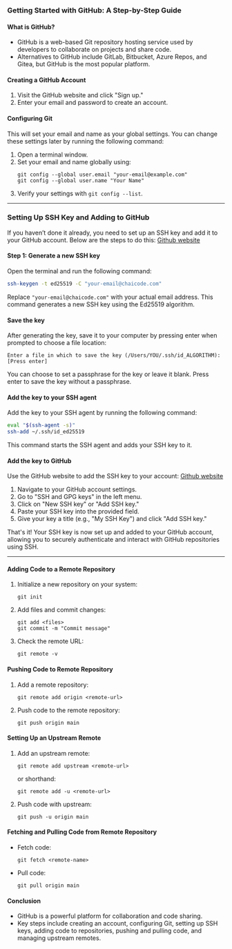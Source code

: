 ### Getting Started with GitHub: A Step-by-Step Guide

#### What is GitHub?
- GitHub is a web-based Git repository hosting service used by developers to collaborate on projects and share code.
- Alternatives to GitHub include GitLab, Bitbucket, Azure Repos, and Gitea, but GitHub is the most popular platform.

#### Creating a GitHub Account
1. Visit the GitHub website and click "Sign up."
2. Enter your email and password to create an account.

#### Configuring Git
This will set your email and name as your global settings. You can change these settings later by running the following command:
1. Open a terminal window.
2. Set your email and name globally using:
   ```
   git config --global user.email "your-email@example.com"
   git config --global user.name "Your Name"
   ```
3. Verify your settings with `git config --list`.


---

### Setting Up SSH Key and Adding to GitHub

If you haven’t done it already, you need to set up an SSH key and add it to your GitHub account. Below are the steps to do this:
[Github website](https://docs.github.com/en/authentication/connecting-to-github-with-ssh/generating-a-new-ssh-key-and-adding-it-to-the-ssh-agent)

#### Step 1: Generate a new SSH key

Open the terminal and run the following command:

```bash
ssh-keygen -t ed25519 -C "your-email@chaicode.com"
```

Replace `"your-email@chaicode.com"` with your actual email address. This command generates a new SSH key using the Ed25519 algorithm.

#### Save the key

After generating the key, save it to your computer by pressing enter when prompted to choose a file location:

```
Enter a file in which to save the key (/Users/YOU/.ssh/id_ALGORITHM): [Press enter]
```

You can choose to set a passphrase for the key or leave it blank. Press enter to save the key without a passphrase.

#### Add the key to your SSH agent

Add the key to your SSH agent by running the following command:

```bash
eval "$(ssh-agent -s)"
ssh-add ~/.ssh/id_ed25519
```

This command starts the SSH agent and adds your SSH key to it.

#### Add the key to GitHub

Use the GitHub website to add the SSH key to your account:
[Github website](https://docs.github.com/en/authentication/connecting-to-github-with-ssh/adding-a-new-ssh-key-to-your-github-account?tool=webui)

1. Navigate to your GitHub account settings.
2. Go to "SSH and GPG keys" in the left menu.
3. Click on "New SSH key" or "Add SSH key."
4. Paste your SSH key into the provided field.
5. Give your key a title (e.g., "My SSH Key") and click "Add SSH key."

That's it! Your SSH key is now set up and added to your GitHub account, allowing you to securely authenticate and interact with GitHub repositories using SSH.

---

#### Adding Code to a Remote Repository
1. Initialize a new repository on your system:
   ```
   git init
   ```
2. Add files and commit changes:
   ```
   git add <files>
   git commit -m "Commit message"
   ```
3. Check the remote URL:
   ```
   git remote -v
   ```

#### Pushing Code to Remote Repository
1. Add a remote repository:
   ```
   git remote add origin <remote-url>
   ```
2. Push code to the remote repository:
   ```
   git push origin main
   ```

#### Setting Up an Upstream Remote
1. Add an upstream remote:
   ```
   git remote add upstream <remote-url>
   ```
   or shorthand:
   ```
   git remote add -u <remote-url>
   ```
2. Push code with upstream:
   ```
   git push -u origin main
   ```

#### Fetching and Pulling Code from Remote Repository
- Fetch code:
  ```
  git fetch <remote-name>
  ```
- Pull code:
  ```
  git pull origin main
  ```

#### Conclusion
- GitHub is a powerful platform for collaboration and code sharing.
- Key steps include creating an account, configuring Git, setting up SSH keys, adding code to repositories, pushing and pulling code, and managing upstream remotes.
